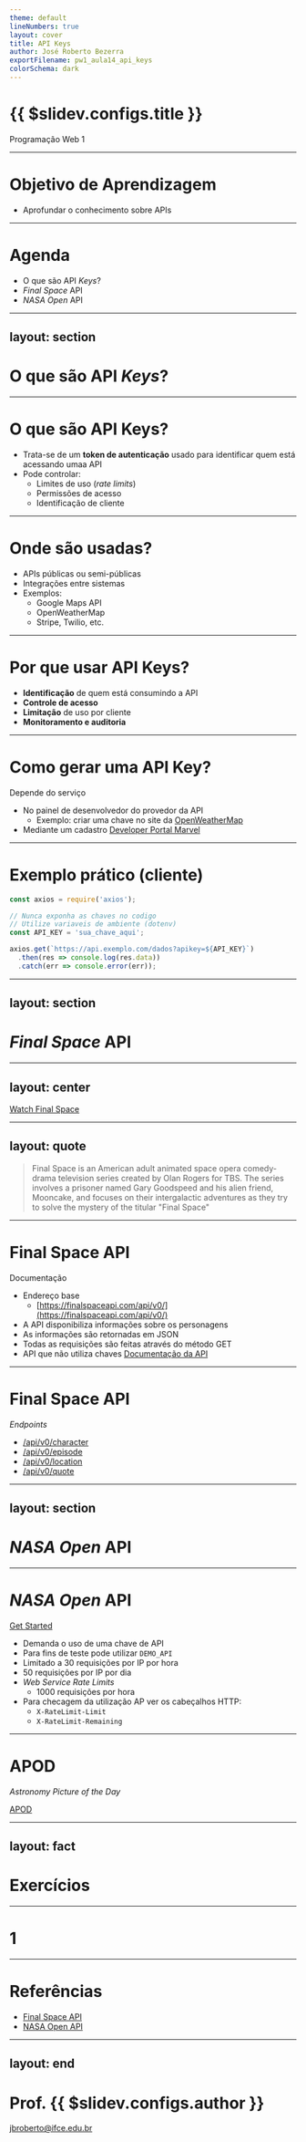 ```yaml
---
theme: default
lineNumbers: true
layout: cover
title: API Keys
author: José Roberto Bezerra
exportFilename: pw1_aula14_api_keys
colorSchema: dark
---
```


# {{ $slidev.configs.title }}
Programação Web 1

---

# Objetivo de Aprendizagem
- Aprofundar o conhecimento sobre APIs

---

# Agenda
- O que são API *Keys*?
- *Final Space* API
- *NASA Open* API

---
layout: section
---

# O que são API *Keys*?

---

# O que são API Keys?

- Trata-se de um **token de autenticação** usado para identificar quem está acessando umaa API
- Pode controlar:
  - Limites de uso (*rate limits*)
  - Permissões de acesso
  - Identificação de cliente

---

# Onde são usadas?

- APIs públicas ou semi-públicas
- Integrações entre sistemas
- Exemplos:
  - Google Maps API
  - OpenWeatherMap
  - Stripe, Twilio, etc.

---

# Por que usar API Keys?

- **Identificação** de quem está consumindo a API
- **Controle de acesso**
- **Limitação** de uso por cliente
- **Monitoramento e auditoria**

---

# Como gerar uma API Key?
Depende do serviço

- No painel de desenvolvedor do provedor da API
    - Exemplo: criar uma chave no site da [OpenWeatherMap](https://openweathermap.org/api)
- Mediante um cadastro
[Developer Portal Marvel](https://developer.marvel.com/signup)

---

# Exemplo prático (cliente)

```js {*}{class: '!children:text-xl'}
const axios = require('axios');

// Nunca exponha as chaves no codigo
// Utilize variaveis de ambiente (dotenv)
const API_KEY = 'sua_chave_aqui'; 

axios.get(`https://api.exemplo.com/dados?apikey=${API_KEY}`)
  .then(res => console.log(res.data))
  .catch(err => console.error(err));
```

---
layout: section
---

# *Final Space* API

---
layout: center
---

[Watch Final Space](https://finalspace.co.uk/en-US/watch/season-1/episode-1)

---
layout: quote
---

> Final Space is an American adult animated space opera comedy-drama television series created by Olan Rogers for TBS. The series involves a prisoner named Gary Goodspeed and his alien friend, Mooncake, and focuses on their intergalactic adventures as they try to solve the mystery of the titular "Final Space"

---

# Final Space API
Documentação

- Endereço base
  - [https://finalspaceapi.com/api/v0/](https://finalspaceapi.com/api/v0/)
- A API disponibiliza informações sobre os personagens
- As informações são retornadas em JSON
- Todas as requisições são feitas através do método GET
- API que não utiliza chaves
[Documentação da API](https://finalspaceapi.com/docs/)

---

# Final Space API
*Endpoints*

- [/api/v0/character](https://finalspaceapi.com/api/v0/character)
- [/api/v0/episode](https://finalspaceapi.com/api/v0/episode)
- [/api/v0/location](https://finalspaceapi.com/api/v0/location)
- [/api/v0/quote](https://finalspaceapi.com/api/v0/quote)

---
layout: section
---

# *NASA Open* API

---

# *NASA Open* API
[Get Started](https://api.nasa.gov/)

- Demanda o uso de uma chave de API
- Para fins de teste pode utilizar `DEMO_API`
 - Limitado a 30 requisições por IP por hora
 - 50 requisições por IP por dia
- *Web Service Rate Limits*
  - 1000 requisições por hora
- Para checagem da utilização AP ver os cabeçalhos HTTP:
  - `X-RateLimit-Limit`
  - `X-RateLimit-Remaining`

---

# APOD
*Astronomy Picture of the Day*

[APOD](https://apod.nasa.gov/)




---
layout: fact
---

# Exercícios

---

# 1


---

# Referências
- [Final Space API](https://finalspaceapi.com/)
- [NASA Open API](https://api.nasa.gov/)


---
layout: end
---

# Prof. {{ $slidev.configs.author }}
jbroberto@ifce.edu.br
<br><br>
<PoweredBySlidev />
